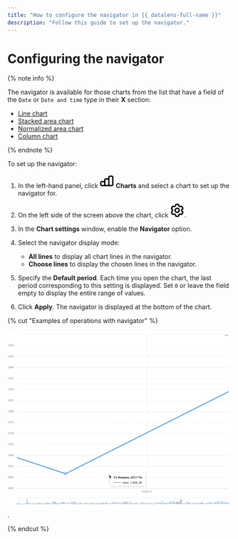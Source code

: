 ```yaml
---
title: "How to configure the navigator in {{ datalens-full-name }}"
description: "Follow this guide to set up the navigator."
---
```


# Configuring the navigator

{% note info %}

The navigator is available for those charts from the list that have a field of the `Date` or `Date and time` type in their **X** section:

* [Line chart](../../visualization-ref/line-chart.md)
* [Stacked area chart](../../visualization-ref/area-chart.md)
* [Normalized area chart](../../visualization-ref/normalized-area-chart.md)
* [Column chart](../../visualization-ref/column-chart.md)

{% endnote %}

To set up the navigator:


1. In the left-hand panel, click ![image](../../../_assets/console-icons/chart-column.svg) **Charts** and select a chart to set up the navigator for.
1. On the left side of the screen above the chart, click ![image](../../../_assets/console-icons/gear.svg).
1. In the **Chart settings** window, enable the **Navigator** option.
1. Select the navigator display mode:

   * **All lines** to display all chart lines in the navigator.
   * **Choose lines** to display the chosen lines in the navigator.

1. Specify the **Default period**. Each time you open the chart, the last period corresponding to this setting is displayed. Set `0` or leave the field empty to display the entire range of values.
1. Click **Apply**. The navigator is displayed at the bottom of the chart.

{% cut "Examples of operations with navigator" %}

![image](../../../_assets/datalens/chart-settings/02-navigator.gif).

{% endcut %}


